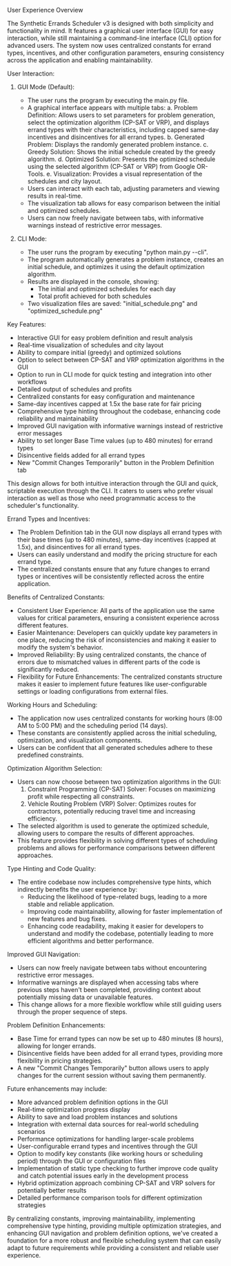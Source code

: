 User Experience Overview

The Synthetic Errands Scheduler v3 is designed with both simplicity and functionality in mind. It features a graphical user interface (GUI) for easy interaction, while still maintaining a command-line interface (CLI) option for advanced users. The system now uses centralized constants for errand types, incentives, and other configuration parameters, ensuring consistency across the application and enabling maintainability.

User Interaction:

1. GUI Mode (Default):
   - The user runs the program by executing the main.py file.
   - A graphical interface appears with multiple tabs:
     a. Problem Definition: Allows users to set parameters for problem generation, select the optimization algorithm (CP-SAT or VRP), and displays errand types with their characteristics, including capped same-day incentives and disincentives for all errand types.
     b. Generated Problem: Displays the randomly generated problem instance.
     c. Greedy Solution: Shows the initial schedule created by the greedy algorithm.
     d. Optimized Solution: Presents the optimized schedule using the selected algorithm (CP-SAT or VRP) from Google OR-Tools.
     e. Visualization: Provides a visual representation of the schedules and city layout.
   - Users can interact with each tab, adjusting parameters and viewing results in real-time.
   - The visualization tab allows for easy comparison between the initial and optimized schedules.
   - Users can now freely navigate between tabs, with informative warnings instead of restrictive error messages.

2. CLI Mode:
   - The user runs the program by executing "python main.py --cli".
   - The program automatically generates a problem instance, creates an initial schedule, and optimizes it using the default optimization algorithm.
   - Results are displayed in the console, showing:
     - The initial and optimized schedules for each day
     - Total profit achieved for both schedules
   - Two visualization files are saved: "initial_schedule.png" and "optimized_schedule.png"

Key Features:
- Interactive GUI for easy problem definition and result analysis
- Real-time visualization of schedules and city layout
- Ability to compare initial (greedy) and optimized solutions
- Option to select between CP-SAT and VRP optimization algorithms in the GUI
- Option to run in CLI mode for quick testing and integration into other workflows
- Detailed output of schedules and profits
- Centralized constants for easy configuration and maintenance
- Same-day incentives capped at 1.5x the base rate for fair pricing
- Comprehensive type hinting throughout the codebase, enhancing code reliability and maintainability
- Improved GUI navigation with informative warnings instead of restrictive error messages
- Ability to set longer Base Time values (up to 480 minutes) for errand types
- Disincentive fields added for all errand types
- New "Commit Changes Temporarily" button in the Problem Definition tab

This design allows for both intuitive interaction through the GUI and quick, scriptable execution through the CLI. It caters to users who prefer visual interaction as well as those who need programmatic access to the scheduler's functionality.

Errand Types and Incentives:
- The Problem Definition tab in the GUI now displays all errand types with their base times (up to 480 minutes), same-day incentives (capped at 1.5x), and disincentives for all errand types.
- Users can easily understand and modify the pricing structure for each errand type.
- The centralized constants ensure that any future changes to errand types or incentives will be consistently reflected across the entire application.

Benefits of Centralized Constants:
- Consistent User Experience: All parts of the application use the same values for critical parameters, ensuring a consistent experience across different features.
- Easier Maintenance: Developers can quickly update key parameters in one place, reducing the risk of inconsistencies and making it easier to modify the system's behavior.
- Improved Reliability: By using centralized constants, the chance of errors due to mismatched values in different parts of the code is significantly reduced.
- Flexibility for Future Enhancements: The centralized constants structure makes it easier to implement future features like user-configurable settings or loading configurations from external files.

Working Hours and Scheduling:
- The application now uses centralized constants for working hours (8:00 AM to 5:00 PM) and the scheduling period (14 days).
- These constants are consistently applied across the initial scheduling, optimization, and visualization components.
- Users can be confident that all generated schedules adhere to these predefined constraints.

Optimization Algorithm Selection:
- Users can now choose between two optimization algorithms in the GUI:
  1. Constraint Programming (CP-SAT) Solver: Focuses on maximizing profit while respecting all constraints.
  2. Vehicle Routing Problem (VRP) Solver: Optimizes routes for contractors, potentially reducing travel time and increasing efficiency.
- The selected algorithm is used to generate the optimized schedule, allowing users to compare the results of different approaches.
- This feature provides flexibility in solving different types of scheduling problems and allows for performance comparisons between different approaches.

Type Hinting and Code Quality:
- The entire codebase now includes comprehensive type hints, which indirectly benefits the user experience by:
  - Reducing the likelihood of type-related bugs, leading to a more stable and reliable application.
  - Improving code maintainability, allowing for faster implementation of new features and bug fixes.
  - Enhancing code readability, making it easier for developers to understand and modify the codebase, potentially leading to more efficient algorithms and better performance.

Improved GUI Navigation:
- Users can now freely navigate between tabs without encountering restrictive error messages.
- Informative warnings are displayed when accessing tabs where previous steps haven't been completed, providing context about potentially missing data or unavailable features.
- This change allows for a more flexible workflow while still guiding users through the proper sequence of steps.

Problem Definition Enhancements:
- Base Time for errand types can now be set up to 480 minutes (8 hours), allowing for longer errands.
- Disincentive fields have been added for all errand types, providing more flexibility in pricing strategies.
- A new "Commit Changes Temporarily" button allows users to apply changes for the current session without saving them permanently.

Future enhancements may include:
- More advanced problem definition options in the GUI
- Real-time optimization progress display
- Ability to save and load problem instances and solutions
- Integration with external data sources for real-world scheduling scenarios
- Performance optimizations for handling larger-scale problems
- User-configurable errand types and incentives through the GUI
- Option to modify key constants (like working hours or scheduling period) through the GUI or configuration files
- Implementation of static type checking to further improve code quality and catch potential issues early in the development process
- Hybrid optimization approach combining CP-SAT and VRP solvers for potentially better results
- Detailed performance comparison tools for different optimization strategies

By centralizing constants, improving maintainability, implementing comprehensive type hinting, providing multiple optimization strategies, and enhancing GUI navigation and problem definition options, we've created a foundation for a more robust and flexible scheduling system that can easily adapt to future requirements while providing a consistent and reliable user experience.